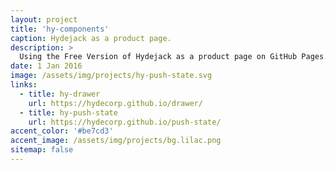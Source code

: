 ```yaml
---
layout: project
title: 'hy-components'
caption: Hydejack as a product page.
description: >
  Using the Free Version of Hydejack as a product page on GitHub Pages.
date: 1 Jan 2016
image: /assets/img/projects/hy-push-state.svg
links:
  - title: hy-drawer
    url: https://hydecorp.github.io/drawer/
  - title: hy-push-state
    url: https://hydecorp.github.io/push-state/
accent_color: '#be7cd3'
accent_image: /assets/img/projects/bg.lilac.png
sitemap: false
---
```

